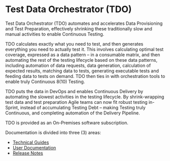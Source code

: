 # Test Data Orchestrator (TDO)

Test Data Orchestrator (TDO) automates and accelerates Data Provisioning and Test Preparation,  effectively shrinking these traditionally slow and manual activities to enable Continuous Testing.&#x20;

TDO calculates exactly what you need to test, and then generates everything you need to actually test it. This involves calculating optimal test coverage, expressed as a data pattern – in a consumable matrix, and then automating the rest of the testing lifecycle based on these data patterns, including automation of data requests, data generation, calculation of expected results, matching data to tests, generating executable tests and feeding data to tests on demand. TDO then ties in with orchestration tools to enable truly Continuous 8(10) Testing.&#x20;

TDO puts the data in DevOps and enables Continuous Delivery by automating the slowest activities in the testing lifecycle. By shrink-wrapping test data and test preparation Agile teams can now fit robust testing in-Sprint, instead of accumulating Testing Debt – making Testing truly Continuous, and completing automation of the Delivery Pipeline.&#x20;

TDO is provided as an On-Premises software subscription.

Documentation is divided into three (3) areas:

* [Technical Guides](technical-guides/)
* [User Documentation](user-documentation/)
* [Release Notes](release-notes/)
